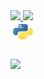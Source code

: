 
 <div>
  <a href="https://github.com/pr5do">
  <img height="180em" src="https://github-readme-stats.vercel.app/api?username=pr5do&show_icons=true&theme=dark&include_all_commits=true&count_private=true"/>
  <img height="180em" src="https://github-readme-stats.vercel.app/api/top-langs/?username=pr5do&layout=compact&langs_count=7&theme=dark"/>
</div>
  <img align="center" alt="Rafa-Python" height="30" width="40" src="https://raw.githubusercontent.com/devicons/devicon/master/icons/python/python-original.svg">

##  
<div>
   <a href="https://stackoverflow.com/users/16130798/estevan-cardoso?tab=profile" target="_blank"><img src="https://img.shields.io/badge/Stack_Overflow-FE7A16?style=for-the-badge&logo=stack-overflow&logoColor=white" target="_blank"></a> 
</div>
